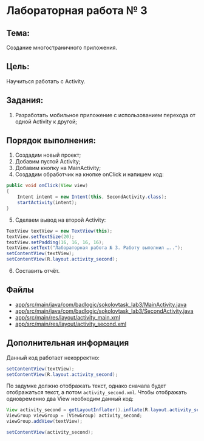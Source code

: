 # Лабораторная работа № 3

## Тема:
Создание многостраничного приложения.

## Цель: 
Научиться работать с Activity.

## Задания:
1. Разработать мобильное приложение с использованием перехода от одной Activity к другой;

## Порядок выполнения:
1. Создадим новый проект;
2. Добавим пустой Activity;
3. Добавим кнопку на MainActivity;
4. Создадим обработчик на кнопке onClick и напишем код:
```java
public void onClick(View view)
{
    Intent intent = new Intent(this, SecondActivity.class);
    startActivity(intent);
}
```
5. Сделаем вывод на второй Activity:
```java
TextView textView = new TextView(this);
textView.setTextSize(20);
textView.setPadding(16, 16, 16, 16);
textView.setText("Лабораторная работа № 3. Работу выполнил …..");
setContentView(textView);
setContentView(R.layout.activity_second);
```
6. Составить отчёт.

## Файлы
* [app/src/main/java/com/badlogic/sokolovtask_lab3/MainActivity.java](https://github.com/Stirven13/Laboratory-for-mobily-application/blob/Lab3/app/src/main/java/com/badlogic/sokolovtask_lab3/MainActivity.java)
* [app/src/main/java/com/badlogic/sokolovtask_lab3/SecondActivity.java](https://github.com/Stirven13/Laboratory-for-mobily-application/blob/Lab3/app/src/main/java/com/badlogic/sokolovtask_lab3/SecondActivity.java)
* [app/src/main/res/layout/activity_main.xml](https://github.com/Stirven13/Laboratory-for-mobily-application/blob/Lab3/app/src/main/res/layout/activity_main.xml)
* [app/src/main/res/layout/activity_second.xml](https://github.com/Stirven13/Laboratory-for-mobily-application/blob/Lab3/app/src/main/res/layout/activity_second.xml)

## Дополнительная информация
Данный код работает некорректно:
```java
setContentView(textView);
setContentView(R.layout.activity_second);
```
По задумке должно отображать текст, однако сначала будет отображаться текст, а потом `activity_second.xml`. Чтобы отображать одновременно два View необходим данный код:
```java
View activity_second = getLayoutInflater().inflate(R.layout.activity_second, null);
ViewGroup viewGroup = (ViewGroup) activity_second;
viewGroup.addView(textView);

setContentView(activity_second);
```

